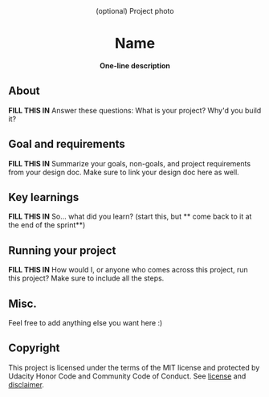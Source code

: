 <div align="center">(optional) Project photo</div>
<h1 align="center">Name</h1>
<p align="center"><strong>One-line description</strong>
<br/>

<h2>About</h2>
<strong>FILL THIS IN</strong>
Answer these questions: What is your project? Why'd you build it?

<h2>Goal and requirements</h2>
<strong>FILL THIS IN</strong>
 Summarize your goals, non-goals, and project requirements from your design doc. Make sure to link your design doc here as well.


<h2>Key learnings</h2>
<strong>FILL THIS IN</strong>
So... what did you learn? (start this, but ** come back to it at the end of the sprint**)

<h2>Running your project</h2>
<strong>FILL THIS IN</strong>
How would I, or anyone who comes across this project, run this project? Make sure to include all the steps.

<h2>Misc.</h2>
Feel free to add anything else you want here :)

<h2>Copyright</h2>
This project is licensed under the terms of the MIT license and protected by Udacity Honor Code and Community Code of Conduct. See <a href="LICENSE.md">license</a> and <a href="LICENSE.DISCLAIMER.md">disclaimer</a>.
